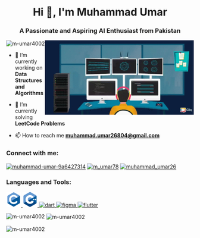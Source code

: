 <h1 align="center">Hi 👋, I'm Muhammad Umar</h1>
<h3 align="center">A Passionate and Aspiring AI Enthusiast from Pakistan</h3>

<img align="right" alt="coding" width="400" src="https://raw.githubusercontent.com/sarthakvs/sarthakvs/main/coding.gif">

<p align="left"> <img src="https://komarev.com/ghpvc/?username=m-umar4002&label=Profile%20views&color=0e75b6&style=flat" alt="m-umar4002" /> </p>

- 🔭 I’m currently working on **Data Structures and Algorithms**

- 🌱 I’m currently solving **LeetCode Problems**

- 📫 How to reach me **muhammad.umar26804@gmail.com**

<h3 align="left">Connect with me:</h3>
<p align="left">
<a href="https://linkedin.com/in/muhammad-umar-9a6427314" target="blank"><img align="center" src="https://raw.githubusercontent.com/rahuldkjain/github-profile-readme-generator/master/src/images/icons/Social/linked-in-alt.svg" alt="muhammad-umar-9a6427314" height="30" width="40" /></a>
<a href="https://instagram.com/m_umar78" target="blank"><img align="center" src="https://raw.githubusercontent.com/rahuldkjain/github-profile-readme-generator/master/src/images/icons/Social/instagram.svg" alt="m_umar78" height="30" width="40" /></a>
<a href="https://www.leetcode.com/muhammad_umar26" target="blank"><img align="center" src="https://raw.githubusercontent.com/rahuldkjain/github-profile-readme-generator/master/src/images/icons/Social/leet-code.svg" alt="muhammad_umar26" height="30" width="40" /></a>
</p>

<h3 align="left">Languages and Tools:</h3>
<p align="left"> <a href="https://www.cprogramming.com/" target="_blank" rel="noreferrer"> <img src="https://raw.githubusercontent.com/devicons/devicon/master/icons/c/c-original.svg" alt="c" width="40" height="40"/> </a> <a href="https://www.w3schools.com/cpp/" target="_blank" rel="noreferrer"> <img src="https://raw.githubusercontent.com/devicons/devicon/master/icons/cplusplus/cplusplus-original.svg" alt="cplusplus" width="40" height="40"/> </a> <a href="https://dart.dev" target="_blank" rel="noreferrer"> <img src="https://www.vectorlogo.zone/logos/dartlang/dartlang-icon.svg" alt="dart" width="40" height="40"/> </a> <a href="https://www.figma.com/" target="_blank" rel="noreferrer"> <img src="https://www.vectorlogo.zone/logos/figma/figma-icon.svg" alt="figma" width="40" height="40"/> </a> <a href="https://flutter.dev" target="_blank" rel="noreferrer"> <img src="https://www.vectorlogo.zone/logos/flutterio/flutterio-icon.svg" alt="flutter" width="40" height="40"/> </a> </p>

<p><img align="left" src="https://github-readme-stats.vercel.app/api/top-langs?username=m-umar4002&show_icons=true&locale=en&layout=compact" alt="m-umar4002" /></p>

<p>&nbsp;<img align="center" src="https://github-readme-stats.vercel.app/api?username=m-umar4002&show_icons=true&locale=en" alt="m-umar4002" /></p>

<p><img align="center" src="https://github-readme-streak-stats.herokuapp.com/?user=m-umar4002&" alt="m-umar4002" /></p>
